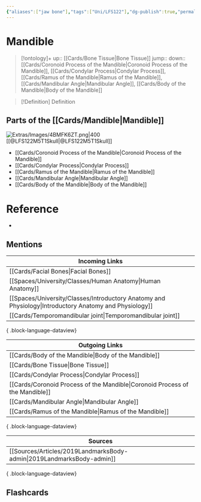 ```yaml
---
{"aliases":["jaw bone"],"tags":["Uni/LFS122"],"dg-publish":true,"permalink":"/cards/mandible/","dgPassFrontmatter":true}
---
```


# Mandible

> [!ontology]+
> up:: [[Cards/Bone Tissue\|Bone Tissue]]
> jump:: 
> down:: [[Cards/Coronoid Process of the Mandible\|Coronoid Process of the Mandible]], [[Cards/Condylar Process\|Condylar Process]], [[Cards/Ramus of the Mandible\|Ramus of the Mandible]], [[Cards/Mandibular Angle\|Mandibular Angle]], [[Cards/Body of the Mandible\|Body of the Mandible]]

> [!Definition] Definition
> 

## Parts of the [[Cards/Mandible\|Mandible]]

![Extras/Images/4BMFK6ZT.png|400](/img/user/Extras/Images/4BMFK6ZT.png)
[[@LFS122M5T1Skull\|@LFS122M5T1Skull]]

- [[Cards/Coronoid Process of the Mandible\|Coronoid Process of the Mandible]]	
- [[Cards/Condylar Process\|Condylar Process]]
- [[Cards/Ramus of the Mandible\|Ramus of the Mandible]]
- [[Cards/Mandibular Angle\|Mandibular Angle]]
- [[Cards/Body of the Mandible\|Body of the Mandible]]

# Reference
- 

## Mentions
| Incoming Links                                                                                            |
| --------------------------------------------------------------------------------------------------------- |
| [[Cards/Facial Bones\|Facial Bones]]                                                                   |
| [[Spaces/University/Classes/Human Anatomy\|Human Anatomy]]                                             |
| [[Spaces/University/Classes/Introductory Anatomy and Physiology\|Introductory Anatomy and Physiology]] |
| [[Cards/Temporomandibular joint\|Temporomandibular joint]]                                             |

{ .block-language-dataview}

| Outgoing Links                                                                  |
| ------------------------------------------------------------------------------- |
| [[Cards/Body of the Mandible\|Body of the Mandible]]                         |
| [[Cards/Bone Tissue\|Bone Tissue]]                                           |
| [[Cards/Condylar Process\|Condylar Process]]                                 |
| [[Cards/Coronoid Process of the Mandible\|Coronoid Process of the Mandible]] |
| [[Cards/Mandibular Angle\|Mandibular Angle]]                                 |
| [[Cards/Ramus of the Mandible\|Ramus of the Mandible]]                       |

{ .block-language-dataview}

| Sources                                                                  |
| ------------------------------------------------------------------------ |
| [[Sources/Articles/2019LandmarksBody-admin\|2019LandmarksBody-admin]] |

{ .block-language-dataview}

## Flashcards
